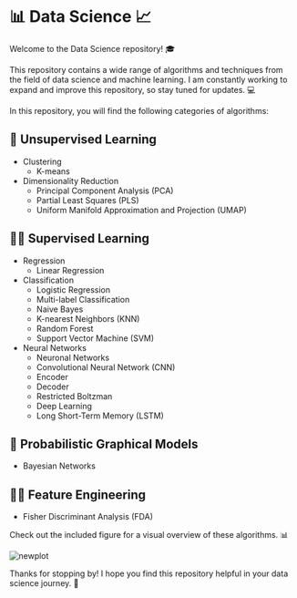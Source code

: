 # 📊 Data Science 📈

Welcome to the Data Science repository! 🎓

This repository contains a wide range of algorithms and techniques from the field of data science and machine learning. I am constantly working to expand and improve this repository, so stay tuned for updates. 💻

In this repository, you will find the following categories of algorithms:

## 🧐 Unsupervised Learning

- Clustering
  * K-means
- Dimensionality Reduction
  * Principal Component Analysis (PCA)
  * Partial Least Squares (PLS)
  * Uniform Manifold Approximation and Projection (UMAP)

## 🧑‍🏫 Supervised Learning

- Regression
  * Linear Regression
- Classification
  * Logistic Regression
  * Multi-label Classification
  * Naive Bayes
  * K-nearest Neighbors (KNN)
  * Random Forest
  * Support Vector Machine (SVM)
- Neural Networks
  * Neuronal Networks
  * Convolutional Neural Network (CNN)
  * Encoder
  * Decoder
  * Restricted Boltzman
  * Deep Learning
  * Long Short-Term Memory (LSTM)

## 🧮 Probabilistic Graphical Models

- Bayesian Networks

## 🧑‍🔬 Feature Engineering

- Fisher Discriminant Analysis (FDA)

Check out the included figure for a visual overview of these algorithms. 📊

![newplot](https://user-images.githubusercontent.com/56802577/142003740-1526c65a-ccbf-47c8-a90f-4d1deb3235f6.png)

Thanks for stopping by! I hope you find this repository helpful in your data science journey. 🚀
